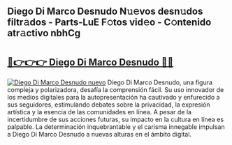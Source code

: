 ## Diego Di Marco Desnudo N𝚞𝚎vos desn𝚞dos filtr𝚊dos - Parts-LuE F𝚘tos vid𝚎o - C𝚘ntenido atr𝚊ctivo nbhCg

# <h2><a href="http://mb2yxe.tromn.icu/?c=Diego+Di+Marco+Desnudo">🔗👉👉👉 Diego Di Marco Desnudo 🔗🔗</a></h2>

[![Diego Di Marco Desnudo nuevo](https://i.imgur.com/pEAQMta.gif)](http://mb2yxe.tromn.icu/?c=Diego+Di+Marco+Desnudo)
Diego Di Marco Desnudo, una figura compleja y polarizadora, desafía la comprensión fácil. Su uso innovador de los medios digitales para la autopresentación ha cautivado y enfurecido a sus seguidores, estimulando debates sobre la privacidad, la expresión artística y la esencia de las comunidades en línea. A pesar de la incertidumbre de sus acciones futuras, su impacto en la cultura en línea es palpable. La determinación inquebrantable y el carisma innegable impulsan a Diego Di Marco Desnudo a nuevas alturas en el ámbito digital.
